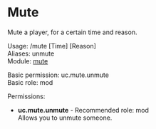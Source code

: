 Mute
====
Mute a player, for a certain time and reason.

Usage: /mute <Player> [Time] [Reason]<br>
Aliases: unmute<br>
Module: [mute](../modules/mute.md)<br>

Basic permission: uc.mute.unmute<br>
Basic role: mod<br>

Permissions: <br>
* **uc.mute.unmute** - Recommended role: mod<br>Allows you to unmute someone.
